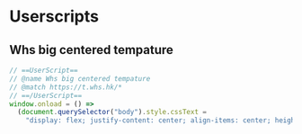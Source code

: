 # Userscripts

## Whs big centered tempature
```js
// ==UserScript==
// @name Whs big centered tempature
// @match https://t.whs.hk/*
// ==/UserScript==
window.onload = () =>
  (document.querySelector("body").style.cssText =
    "display: flex; justify-content: center; align-items: center; height: 100%; font-size: 128;");
```
